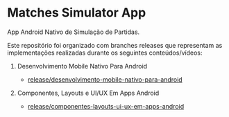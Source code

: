 # Matches Simulator App

App Android Nativo de Simulação de Partidas. 

Este repositório foi organizado com branches releases que representam as implementações realizadas durante os seguintes conteúdos/vídeos:

1. Desenvolvimento Mobile Nativo Para Android
   - [release/desenvolvimento-mobile-nativo-para-android](https://github.com/Mariana-da-Costa/matches-simulator-app/tree/release/desenvolvimento-mobile-nativo-para-android/Simulator)
   
2. Componentes, Layouts e UI/UX Em Apps Android
   - [release/componentes-layouts-ui-ux-em-apps-android](https://github.com/Mariana-da-Costa/matches-simulator-app/tree/release/componentes-layouts-ui-ux-em-apps-android)
